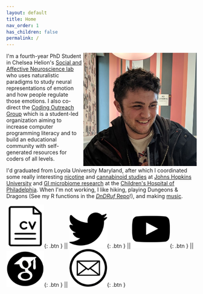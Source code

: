 ```yaml
---
layout: default
title: Home
nav_order: 1
has_children: false
permalink: /
---
```


<img src="/assets/images/Profile.jpg" alt="profile_photo" align="right" width="300"/>

I'm a fourth-year PhD Student in Chelsea Helion's [Social and Affective Neuroscience lab](https://sites.temple.edu/sanlab/) who uses naturalistic paradigms to study neural representations of emotion and how people regulate those emotions. I also co-direct the [Coding Outreach Group](https://tu-coding-outreach-group.github.io) which is a student-led organization aiming to increase computer programming literacy and to build an educational community with self-generated resources for coders of all levels.   
  
I'd graduated from Loyola University Maryland, after which I coordinated some really interesting [nicotine](https://www-nejm-org.libproxy.temple.edu/doi/10.1056/NEJMsa1502403?url_ver=Z39.88-2003&rfr_id=ori:rid:crossref.org&rfr_dat=cr_pub%3dwww.ncbi.nlm.nih.gov) and [cannabinoid studies](https://academic-oup-com.libproxy.temple.edu/jat/article/41/2/83/2967155) at [Johns Hopkins University](https://www.hopkinsmedicine.org/psychiatry/research/bpru) and [GI microbiome research](https://www-tandfonline-com.libproxy.temple.edu/doi/full/10.1080/19490976.2022.2083417?tab=permissions&scroll=top) at the [Children's Hospital of Philadelphia](https://www.chop.edu/centers-programs/division-gastroenterology-hepatology-and-nutrition).  When I'm not working, I like hiking, playing Dungeons & Dragons (See my R functions in the [*DnDRuf* Repo](https://github.com/wj-mitchell/DnDRuf)!), and making [music](https://doorprizeband.bandcamp.com/releases).

[<img src="/assets/images/CV_BW.png" alt="CV" width="100"/>](/docs/CV.pdf){: .btn } || [<img src="/assets/images/twitter_BW.png" alt="Twitter Profile" width="100"/>](https://twitter.com/wjmitchell_){: .btn } || [<img src="/assets/images/Youtube_BW.png" alt="Youtube Channel" width="100"/>](https://www.youtube.com/channel/UCCWDaY812TBOQ2iaXk3buLg){: .btn } || [<img src="/assets/images/scholar_BW.png" alt="Google Scholar Page" width="100"/>](https://scholar.google.com/citations?user=UtUW1zIAAAAJ&hl=en){: .btn } || [<img src="/assets/images/email_BW.png" alt="Email Me" width="100"/>](mailto:billy.mitchell@temple.edu){: .btn }  
